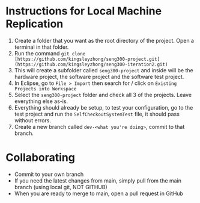# Instructions for Local Machine Replication

1. Create a folder that you want as the root directory of the project. Open a terminal in that folder.
2. Run the command `git clone [https://github.com/kingsleyzhong/seng300-project.git](https://github.com/kingsleyzhong/seng300-iteration2.git)`
3. This will create a subfolder called `seng300-project` and inside will be the hardware project, the software project and the software test project.
4. In Eclipse, go to `File > Import` then search for / click on `Existing Projects into Workspace`
5. Select the `seng300-project` folder and check all 3 of the projects. Leave everything else as-is.
6. Everything should already be setup, to test your configuration, go to the test project and run the `SelfCheckoutSystemTest` file, it should pass without errors.
7. Create a new branch called `dev-<what you're doing>`, commit to that branch.


# Collaborating

- Commit to your own branch
- If you need the latest changes from main, simply pull from the main branch (using local git, NOT GITHUB)
- When you are ready to merge to main, open a pull request in GitHub
